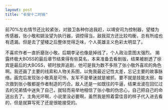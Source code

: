```yaml
---
layout: post
title: "长安十二时辰"
---
```

前70%左右情节还比较紧张，对狼卫各种你追我赶，以靖安司为控制器，望楼为传感器，张小敬和姚汝望为执行器，调控得当，敌我双方还比较均衡，总有所成也有遗漏。但是去了望楼之后整体觉得乏味，个人英雄主义色彩太明显了。 

不喜欢作者一直折磨张小敬。后期李泌也像是掉线了，个人政治意图太强烈。 揭露终极大BOSS的最后章节结束得有些莫名，本来准备去看剧版，结果被剧透了徐宾是最后的大BOSS，顿时放弃追剧，他可是我为数不多除了张小敬外喜欢的角色啊。我还画了主要的线索和人物关系图，以免我最近记性太差，忘记主要的故事脉络。画完后发现张小敬真是可怜，友军不是晕迷就是被抓，要不就是技能太弱，每次救到张小敬都是作者制造的巧合。敌人还是一如既往的牛逼，结果龙波在回忆过去的兄弟情中迷失了自己，就轻而易举地相信了张小敬的伪忠心，自己把自己的命送出去了。主角光环啊，小说里没必要啊，虽然我是照着雷佳音的样子代入进去看的，但是就算写死了还是很能接受的。